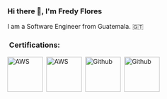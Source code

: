 ### Hi there 👋, I'm Fredy Flores

I am a Software Engineer from Guatemala. 🇬🇹

### &nbsp;Certifications:

<p>
  <img src="https://d1.awsstatic.com/certification/badges/AWS-Certified-Developer-Associate_badge_150x150.a8973e238efb2d1b0b24f5282e1ad87eb554e6ef.png" title="AWS" alt="AWS" width="80" height="80" />&nbsp
  <img src="https://d1.awsstatic.com/certification/badges/AWS-Certified-Cloud-Practitioner_badge_150x150.17da917fbddc5383838d9f8209d2030c8d99f31e.png" title="AWS" alt="AWS" width="80" height="80" />&nbsp
  <img src="https://images.credly.com/images/89efc3e7-842b-4790-b09b-9ea5efc71ec3/image.png" title="Github" alt="Github" width="80" height="80" />&nbsp
  <img src="https://images.credly.com/images/6b924fae-3cd7-4233-b012-97413c62c85d/blob" title="Github" alt="Github" width="80" height="80" />&nbsp
</p>

